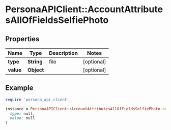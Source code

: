 # PersonaAPIClient::AccountAttributesAllOfFieldsSelfiePhoto

## Properties

| Name | Type | Description | Notes |
| ---- | ---- | ----------- | ----- |
| **type** | **String** | file | [optional] |
| **value** | **Object** |  | [optional] |

## Example

```ruby
require 'persona_api_client'

instance = PersonaAPIClient::AccountAttributesAllOfFieldsSelfiePhoto.new(
  type: null,
  value: null
)
```

